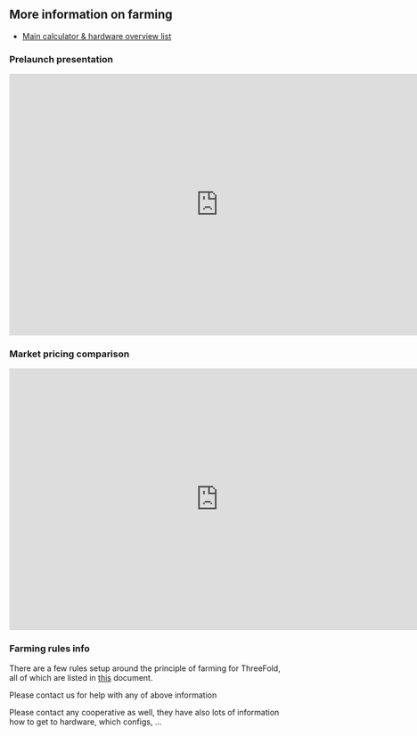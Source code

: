 ## More information on farming

- [Main calculator & hardware overview list](https://docs.google.com/spreadsheets/d/1ZhEoAm1wFZh3rXNM-vNJmfmKjF7VbczaDnmsE4q1nk0/edit?usp=sharing)

### Prelaunch presentation

<iframe src="https://docs.google.com/presentation/d/e/2PACX-1vTYVr4WWMhW7M14iWg1mW26QuFmJZYiymP3F3nprzq2pb6tNfa2VjfU0ofMB5FkfHKye0Lt-fGlvL87/pub?start=true&loop=false&delayms=60000" frameborder="0" width="750" height="470" allowfullscreen="true" mozallowfullscreen="true" webkitallowfullscreen="true"></iframe>

### Market pricing comparison

<iframe src="https://docs.google.com/presentation/d/e/2PACX-1vTaiePf-auYLIfgJc0TcuNIe-BXoLrQf2UHW2mlSmHeW5vFAxA4kVSNSOjaXfADih5iVF5EQv7kGmdv/pub?start=false&loop=false&delayms=60000" frameborder="0" width="750" height="470" allowfullscreen="true" mozallowfullscreen="true" webkitallowfullscreen="true"></iframe>

### Farming rules info

There are a few rules setup around the principle of farming for ThreeFold, all of which are listed in [this](https://docs.grid.tf/threefold/info/src/branch/master/concepts/Token_Generation_Rules_For_Farming.md) document.

Please contact us for help with any of above information

Please contact any cooperative as well, they have also lots of information how to get to hardware, which configs, ...
